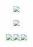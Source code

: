 <h3 align="center">
  <a href="https://github.com/vaaski/vaaski">
    <img src="https://static.wikia.nocookie.net/jolinph/images/e/e5/Till_the_end.jpg/revision/latest/scale-to-width-down/1000?cb=20250811174100">
  </a>
</h3>

<h3 align="center">
  <a href="https://github.com/journey-ad/Moe-Counter">
    <img src="https://count.getloli.com/@jolinterianu?theme=original-new">
  </a>
</h3>

<h3 align="center">
  <a href="https://github.com/om3ga6400?tab=followers">
    <img src="https://img.shields.io/github/followers/om3ga6400?style=fflat-square&logo=github">
  </a>
  <a href="https://shields.io/">
    <img src="https://img.shields.io/github/stars/om3ga6400?style=fflat-square&color=yellow&logo=github">
  </a>
  <a href="https://raw.githubusercontent.com/om3ga6400/om3ga6400/refs/heads/main/LICENSE">
    <img src="https://img.shields.io/github/license/om3ga6400/om3ga6400">
  </a>
</h3>
